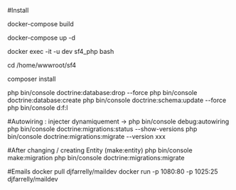 #Install

docker-compose build

docker-compose up -d

docker exec -it -u dev sf4_php bash

cd /home/wwwroot/sf4

composer install

php bin/console doctrine:database:drop --force
php bin/console doctrine:database:create
php bin/console doctrine:schema:update --force
php bin/console d:f:l

#Autowiring : injecter dynamiquement -> php bin/console debug:autowiring
php bin/console doctrine:migrations:status --show-versions
php bin/console doctrine:migrations:migrate --version xxx

#After changing / creating Entity (make:entity)
php bin/console make:migration
php bin/console doctrine:migrations:migrate

#Emails
docker pull djfarrelly/maildev
docker run -p 1080:80 -p 1025:25 djfarrelly/maildev